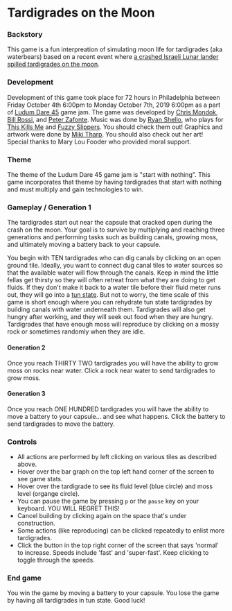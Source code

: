 # Tardigrades on the Moon

### Backstory
This game is a fun interpreation of simulating moon life for tardigrades (aka waterbears) based on a recent event where [a crashed Israeli Lunar lander spilled tardigrades on the moon](https://www.wired.com/story/a-crashed-israeli-lunar-lander-spilled-tardigrades-on-the-moon/).

### Development
Development of this game took place for 72 hours in Philadelphia between Friday October 4th 6:00pm to Monday October 7th, 2019 6:00pm as a part of [Ludum Dare 45](https://ldjam.com/events/ludum-dare/45) game jam. The game was developed by [Chris Mondok](https://chrismondok.github.io/), [Bill Rossi](https://github.com/bassguitarbill), and [Peter Zafonte](https://www.pzafonte.com/). Music was done by [Ryan Shello](https://www.ryanshellomusic.com/), who plays for [This Kills Me](https://thiskillsme.bandcamp.com/) and [Fuzzy Slippers](https://fuzzyslippers.bandcamp.com/). You should check them out! Graphics and artwork were done by [Miki Tharp](https://www.mikitharp.com/). You should also check out her art! Special thanks to Mary Lou Fooder who provided moral support. 

### Theme
The theme of the Ludum Dare 45 game jam is "start with nothing". This game incorporates that theme by having tardigrades that start with nothing and must multiply and gain technologies to win.

### Gameplay / Generation 1
The tardigrades start out near the capsule that cracked open during the crash on the moon. Your goal is to survive by multiplying and reaching three generations and performing tasks such as building canals, growing moss, and ultimately moving a battery back to your capsule.

You begin with TEN tardigrades who can dig canals by clicking on an open ground tile. Ideally, you want to connect dug canal tiles to water sources so that the available water will flow through the canals. Keep in mind the little fellas get thirsty so they will often retreat from what they are doing to get fluids. If they don't make it back to a water tile before their fluid meter runs out, they will go into a [tun state](http://www.bbc.com/earth/story/20150313-the-toughest-animals-on-earth). But not to worry, the time scale of this game is short enough where you can rehydrate tun state tardigrades by building canals with water underneath them. Tardigrades will also get hungry after working, and they will seek out food when they are hungry. Tardigrades that have enough moss will reproduce by clicking on a mossy rock or sometimes randomly when they are idle.

#### Generation 2
Once you reach THIRTY TWO tardigrades you will have the ability to grow moss on rocks near water. Click a rock near water to send tardigrades to grow moss.

#### Generation 3
Once you reach ONE HUNDRED tardigrades you will have the ability to move a battery to your capsule... and see what happens. Click the battery to send tardigrades to move the battery.

### Controls
- All actions are performed by left clicking on various tiles as described above. 
- Hover over the bar graph on the top left hand corner of the screen to see game stats.
- Hover over the tardigrade to see its fluid level (blue circle) and moss level (organge circle).
- You can pause the game by pressing `p` or the `pause` key on your keyboard. YOU WILL REGRET THIS!
- Cancel building by clicking again on the space that's under construction.
- Some actions (like reproducing) can be clicked repeatedly to enlist more tardigrades.
- Click the button in the top right corner of the screen that says 'normal' to increase. Speeds include 'fast' and 'super-fast'. Keep clicking to toggle through the speeds.

### End game
You win the game by moving a battery to your capsule. You lose the game by having all tardigrades in tun state. Good luck!


